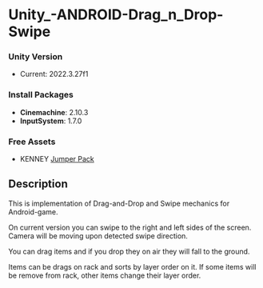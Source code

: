 # Unity_-ANDROID-Drag_n_Drop-Swipe
### Unity Version
* Current: 2022.3.27f1

### Install Packages
* **Cinemachine**: 2.10.3
* **InputSystem**: 1.7.0

### Free Assets
* KENNEY [Jumper Pack](https://kenney.nl/assets/jumper-pack)

## Description
This is implementation of Drag-and-Drop and Swipe mechanics for Android-game.

On current version you can swipe to the right and left sides of the screen.
Camera will be moving upon detected swipe direction.

You can drag items and if you drop they on air they will fall to the ground.

Items can be drags on rack and sorts by layer order on it. If some items will be remove from rack, other items change their layer order.
